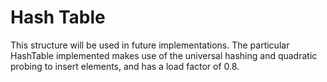 # Hash Table
This structure will be used in future implementations. The particular HashTable implemented makes use of the universal hashing and quadratic probing to insert elements, and has a load factor of 0.8.
